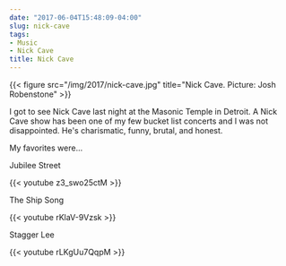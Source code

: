 ```yaml
---
date: "2017-06-04T15:48:09-04:00"
slug: nick-cave
tags:
- Music
- Nick Cave
title: Nick Cave
---
```


{{< figure src="/img/2017/nick-cave.jpg" title="Nick Cave. Picture: Josh Robenstone" >}}

I got to see Nick Cave last night at the Masonic Temple in Detroit. A Nick Cave
show has been one of my few bucket list concerts and I was not disappointed.
He's charismatic, funny, brutal, and honest.

My favorites were...

Jubilee Street

{{< youtube z3_swo25ctM >}}

The Ship Song

{{< youtube rKlaV-9Vzsk >}}

Stagger Lee

{{< youtube rLKgUu7QqpM >}}

